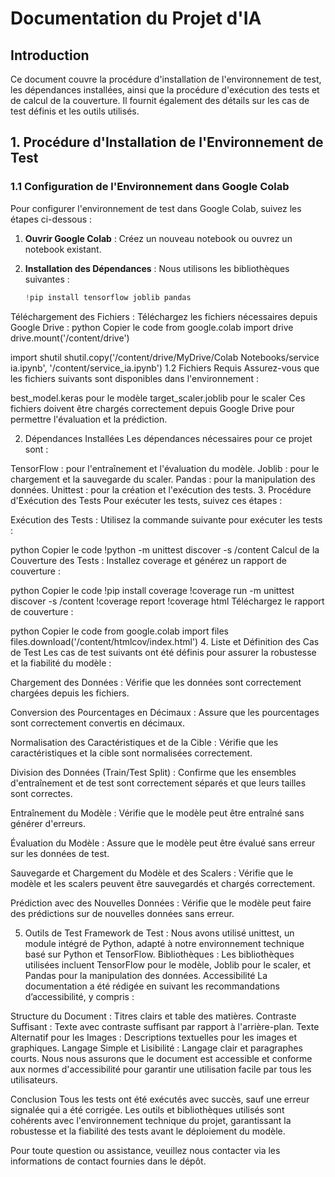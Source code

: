 # Documentation du Projet d'IA

## Introduction

Ce document couvre la procédure d'installation de l'environnement de test, les dépendances installées, ainsi que la procédure d'exécution des tests et de calcul de la couverture. Il fournit également des détails sur les cas de test définis et les outils utilisés.

## 1. Procédure d'Installation de l'Environnement de Test

### 1.1 Configuration de l'Environnement dans Google Colab

Pour configurer l'environnement de test dans Google Colab, suivez les étapes ci-dessous :

1. **Ouvrir Google Colab** : Créez un nouveau notebook ou ouvrez un notebook existant.

2. **Installation des Dépendances** :
   Nous utilisons les bibliothèques suivantes :
   ```python
   !pip install tensorflow joblib pandas

Téléchargement des Fichiers : Téléchargez les fichiers nécessaires depuis Google Drive :
python
Copier le code
from google.colab import drive
drive.mount('/content/drive')

import shutil
shutil.copy('/content/drive/MyDrive/Colab Notebooks/service ia.ipynb', '/content/service_ia.ipynb')
1.2 Fichiers Requis
Assurez-vous que les fichiers suivants sont disponibles dans l'environnement :

best_model.keras pour le modèle
target_scaler.joblib pour le scaler
Ces fichiers doivent être chargés correctement depuis Google Drive pour permettre l'évaluation et la prédiction.

2. Dépendances Installées
Les dépendances nécessaires pour ce projet sont :

TensorFlow : pour l'entraînement et l'évaluation du modèle.
Joblib : pour le chargement et la sauvegarde du scaler.
Pandas : pour la manipulation des données.
Unittest : pour la création et l'exécution des tests.
3. Procédure d'Exécution des Tests
Pour exécuter les tests, suivez ces étapes :

Exécution des Tests : Utilisez la commande suivante pour exécuter les tests :

python
Copier le code
!python -m unittest discover -s /content
Calcul de la Couverture des Tests : Installez coverage et générez un rapport de couverture :

python
Copier le code
!pip install coverage
!coverage run -m unittest discover -s /content
!coverage report
!coverage html
Téléchargez le rapport de couverture :

python
Copier le code
from google.colab import files
files.download('/content/htmlcov/index.html')
4. Liste et Définition des Cas de Test
Les cas de test suivants ont été définis pour assurer la robustesse et la fiabilité du modèle :

Chargement des Données : Vérifie que les données sont correctement chargées depuis les fichiers.

Conversion des Pourcentages en Décimaux : Assure que les pourcentages sont correctement convertis en décimaux.

Normalisation des Caractéristiques et de la Cible : Vérifie que les caractéristiques et la cible sont normalisées correctement.

Division des Données (Train/Test Split) : Confirme que les ensembles d'entraînement et de test sont correctement séparés et que leurs tailles sont correctes.

Entraînement du Modèle : Vérifie que le modèle peut être entraîné sans générer d'erreurs.

Évaluation du Modèle : Assure que le modèle peut être évalué sans erreur sur les données de test.

Sauvegarde et Chargement du Modèle et des Scalers : Vérifie que le modèle et les scalers peuvent être sauvegardés et chargés correctement.

Prédiction avec des Nouvelles Données : Vérifie que le modèle peut faire des prédictions sur de nouvelles données sans erreur.

5. Outils de Test
Framework de Test : Nous avons utilisé unittest, un module intégré de Python, adapté à notre environnement technique basé sur Python et TensorFlow.
Bibliothèques : Les bibliothèques utilisées incluent TensorFlow pour le modèle, Joblib pour le scaler, et Pandas pour la manipulation des données.
Accessibilité
La documentation a été rédigée en suivant les recommandations d’accessibilité, y compris :

Structure du Document : Titres clairs et table des matières.
Contraste Suffisant : Texte avec contraste suffisant par rapport à l'arrière-plan.
Texte Alternatif pour les Images : Descriptions textuelles pour les images et graphiques.
Langage Simple et Lisibilité : Langage clair et paragraphes courts.
Nous nous assurons que le document est accessible et conforme aux normes d'accessibilité pour garantir une utilisation facile par tous les utilisateurs.

Conclusion
Tous les tests ont été exécutés avec succès, sauf une erreur signalée qui a été corrigée. Les outils et bibliothèques utilisés sont cohérents avec l'environnement technique du projet, garantissant la robustesse et la fiabilité des tests avant le déploiement du modèle.

Pour toute question ou assistance, veuillez nous contacter via les informations de contact fournies dans le dépôt.
